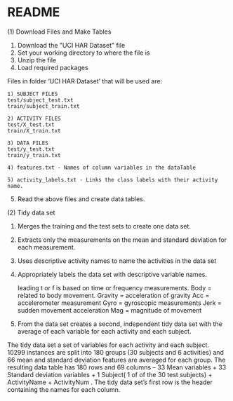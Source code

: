 README
======

(1) Download Files and Make Tables

1.  Download the "UCI HAR Dataset" file  
2.  Set your working directory to where the file is  
3.  Unzip the file   
4.  Load required packages  

Files in folder ‘UCI HAR Dataset’ that will be used are:
    
    1) SUBJECT FILES
    test/subject_test.txt
    train/subject_train.txt
    
    2) ACTIVITY FILES
    test/X_test.txt
    train/X_train.txt
    
    3) DATA FILES
    test/y_test.txt
    train/y_train.txt
    
    4) features.txt - Names of column variables in the dataTable
    
    5) activity_labels.txt - Links the class labels with their activity name.

5.  Read the above files and create data tables.

(2) Tidy data set

1.  Merges the training and the test sets to create one data set.
2.  Extracts only the measurements on the mean and standard deviation for each measurement.
3.  Uses descriptive activity names to name the activities in the data set
4.  Appropriately labels the data set with descriptive variable names.

    leading t or f is based on time or frequency measurements.
    Body = related to body movement.
    Gravity = acceleration of gravity
    Acc = accelerometer measurement
    Gyro = gyroscopic measurements
    Jerk = sudden movement acceleration
    Mag = magnitude of movement

5. From the data set creates a second, independent tidy data set with the average of each variable for each activity and each subject.

The tidy data set a set of variables for each activity and each subject. 10299 instances are split into 180 groups (30 subjects and 6 activities) and 66 mean and standard deviation features are averaged for each group. The resulting data table has 180 rows and 69 columns – 33 Mean variables + 33 Standard deviation variables + 1 Subject( 1 of of the 30 test subjects) + ActivityName + ActivityNum . The tidy data set’s first row is the header containing the names for each column.
